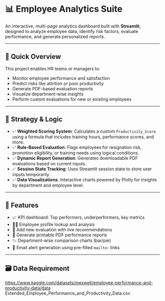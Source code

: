 
# 📊 Employee Analytics Suite

An interactive, multi-page analytics dashboard built with **Streamlit**, designed to analyze employee data, identify risk factors, evaluate performance, and generate personalized reports.

---

## 🚀 Quick Overview

This project enables HR teams or managers to:
- Monitor employee performance and satisfaction
- Predict risks like attrition or poor productivity
- Generate PDF-based evaluation reports
- Visualize department-wise insights
- Perform custom evaluations for new or existing employees

---

## 🧠 Strategy & Logic

- ✅ **Weighted Scoring System**: Calculates a custom `Productivity_Score` using a formula that includes training hours, performance scores, and more.
- ✅ **Rule-Based Evaluation**: Flags employees for resignation risk, promotion eligibility, or training needs using logical conditions.
- ✅ **Dynamic Report Generation**: Generates downloadable PDF evaluations based on current inputs.
- ✅ **Session State Tracking**: Uses Streamlit session state to store user inputs temporarily.
- ✅ **Data Visualizations**: Interactive charts powered by Plotly for insights by department and employee level.

---

## 📂 Features

- 📈 KPI dashboard: Top performers, underperformers, key metrics
- 🧑‍💼 Employee profile lookup and analysis
- 📝 Add new evaluation with live recommendations
- 📄 Generate printable PDF performance reports
- 📉 Department-wise comparison charts (bar/pie)
- 📧 Email alert generation using pre-filled `mailto:` links

---

## 🗃️ Data Requirement

https://www.kaggle.com/datasets/mexwell/employee-performance-and-productivity-data/data
Extended_Employee_Performance_and_Productivity_Data.csv


